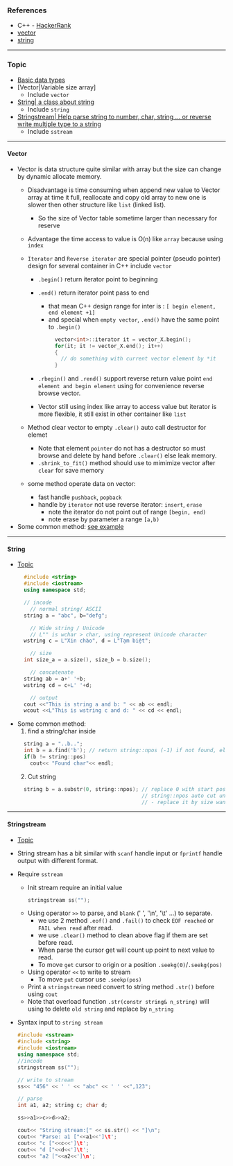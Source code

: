 ### References
- C++ - [HackerRank](https://www.hackerrank.com/)
- [vector](https://cplusplus.com/reference/vector/vector/)
- [string](https://cplusplus.com/reference/string/)

---

### Topic 
- [Basic data types]()
- [Vector|Variable size array]
  - Include `vector`
- [String| a class about string](#string)
  - Include `string`
- [Stringstream| Help parse string to number, char, string ... or reverse write multiple type to a string](#stringstream)
  - Include `sstream` 


---

#### Vector
- Vector is data structure quite similar with array but the size can change by dynamic allocate memory.
  - Disadvantage is time consuming when append new value to Vector array at time it full, reallocate and copy old array to new one is slower then other structure like `list` (linked list).
    - So the size of Vector table sometime larger than necessary for reserve
  - Advantage the time access to value is O(n) like `array` because using `index`
  - `Iterator` and `Reverse iterator` are special pointer (pseudo pointer) design for several container in C++ include `vector`
    - `.begin()` return iterator point to beginning
    - `.end()` return iterator point pass to end
      - that mean C++ design range for inter is : `[ begin element, end element +1]`
      - and special when `empty vector`, `.end()` have the same point to `.begin()`
        ```cpp
          vector<int>::iterator it = vector_X.begin();
          for(it; it != vector_X.end(); it++)
          { 
            // do something with current vector element by *it   
          }
        ```
    - `.rbegin()` and `.rend()` support reverse return value point `end element and begin element` using for convenience reverse browse vector.

    - Vector still using index like array to access value but iterator is more flexible, it still exist in other container like `list`
  - Method clear vector to empty `.clear()` auto call destructor for elemet
    - Note that element `pointer` do not has a destructor so must browse and delete by hand before `.clear()` else leak memory.
    - `.shrink_to_fit()` method should use to mimimize vector after `clear` for save memory

  - some method operate data on vector:
    - fast handle `pushback`, `popback`
    - handle by `iterator` not use reverse iterator: `insert`, `erase`
      - note the iterator do not point out of range `[begin, end)`
      - note erase by parameter a range `[a,b)`
- Some common method: [see example](./_001_vector_example.cpp)

---

#### String
- [Topic](#topic)
  ```cpp
    #include <string>
    #include <iostream>
    using namespace std;

    // incode
      // normal string/ ASCII
    string a = "abc", b="defg";

      // Wide string / Unicode
      // L"" is wchar > char, using represent Unicode character
    wstring c = L"Xin chào", d = L"Tạm biệt";

      // size
    int size_a = a.size(), size_b = b.size();

      // concatenate 
    string ab = a+' '+b;  
    wstring cd = c+L' '+d;

      // output
    cout <<"This is string a and b: " << ab << endl;
    wcout <<L"This is wstring c and d: " << cd << endl;

  ```
- Some common method:
  1. find a string/char inside
    ```cpp
      string a = "..b..";
      int b = a.find('b'); // return string::npos (-1) if not found, else position start char/ string
      if(b != string::pos)
        cout<< "Found char"<< endl;
    ```
  2. Cut string
    ```cpp
      string b = a.substr(0, string::npos); // replace 0 with start position, 
                                            // string::npos auto cut until end string
                                            // - replace it by size want to cut
    ```
---

#### Stringstream
- [Topic](#topic)
- String stream has a bit similar with `scanf` handle input or `fprintf` handle output with different format.
- Require `sstream`
  - Init stream require an initial value
    ```cpp
    stringstream ss("");
    ```
  - Using operator `>>` to parse, and `blank` (' ', '\n', '\t' ...) to separate.
    - we use 2 method `.eof()` and `.fail()` to check `EOF reached` or `FAIL when read` after read.
    - we use `.clear()` method to clean above flag if them are set before read. 
    - When parse the cursor get will count up point to next value to read.
    - To move `get` cursor to origin or a position `.seekg(0)`/`.seekg(pos)`
  - Using operator `<<` to write to stream
    - To move `put` cursor use `.seekp(pos)`
  - Print a `stringstream` need convert to string method `.str()` before using `cout`
  - Note that overload function `.str(constr string& n_string)` will using to delete `old string` and replace by `n_string`


- Syntax input to `string stream`
  ```cpp
  #include <sstream>
  #include <string>
  #include <iostream>
  using namespace std;
  //incode
  stringstream ss("");

  // write to stream
  ss<< "456" << ' ' << "abc" << ' ' <<",123";

  // parse
  int a1, a2; string c; char d;

  ss>>a1>>c>>d>>a2;
  
  cout<< "String stream:[" << ss.str() << "]\n";
  cout<< "Parse: a1 ["<<a1<<']\t';
  cout<< "c ["<<c<<']\t';
  cout<< "d ["<<d<<']\t';
  cout<< "a2 ["<<a2<<']\n';
  ```

